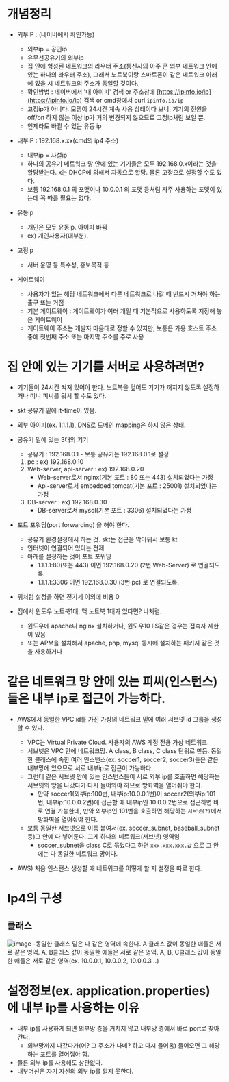 # 개념정리

- 외부IP : (네이버에서 확인가능)
    - 외부ip = 공인ip
    - 유무선공유기의 외부ip
    - 집 안에 형성된 네트워크의 라우터 주소(통신사의 아주 큰 외부 네트워크 안에 있는 하나의 라우터 주소), 그래서 노트북이랑 스마트폰이 같은 네트워크 아래에 있을 시 네트워크의 주소가 동일할 것이다.
    - 확인방법 : 네이버에서 '내 아이피' 검색 or 주소창에 [https://ipinfo.io/ip](https://ipinfo.io/ip) 검색 or cmd창에서 curl `ipinfo.io/ip`
    - 고정ip가 아니다. 모뎀이 24시간 계속 사용 상태이다 보니, 기기의 전원을 off/on 하지 않는 이상 ip가 거의 변경되지 않으므로 고정ip처럼 보일 뿐.
    - 언제라도 바뀔 수 있는 유동 ip
- 내부IP : 192.168.x.xx(cmd의 ip4 주소)
    - 내부ip = 사설ip
    - 하나의 공유기 네트워크 망 안에 있는 기기들은 모두 192.168.0.x이라는 것을 할당받는다. x는 DHCP에 의해서 자동으로 할당. 물론 고정으로 설정할 수도 있다.
    - 보통 192.168.0.1 의 포맷이나 10.0.0.1 의 포맷 등처럼 자주 사용하는 포맷이 있는데 꼭 따를 필요는 없다.

- 유동ip
    - 개인은 모두 유동ip. 아이피 바뀜
    - ex) 개인사용자(대부분).

- 고정ip
    - 서버 운영 등 특수성, 홍보목적 등

- 게이트웨이
    - 사용자가 있는 해당 네트워크에서 다른 네트워크로 나갈 때 반드시 거쳐야 하는 출구 또는 거점
    - 기본 게이트웨이 : 게이트웨이가 여러 개일 때 기본적으로 사용하도록 지정해 놓은 게이트웨이
    - 게이트웨이 주소는 개발자 마음대로 정할 수 있지만, 보통은 가용 호스트 주소 중에 첫번째 주소 또는 마지막 주소를 주로 사용


# 집 안에 있는 기기를 서버로 사용하려면?
- 기기들이 24시간 켜져 있어야 한다. 노트북을 덮어도 기기가 꺼지지 않도록 설정하거나 미니 피씨를 둬서 할 수도 있다.
- skt 공유기 밑에 it-time이 있음.
- 외부 아이피(ex. 1.1.1.1), DNS로 도메인 mapping은 하지 않은 상태.
- 공유기 밑에 있는 3대의 기기 
    - 공유기 : 192.168.0.1 - 보통 공유기는 192.168.0.1로 설정
    1. pc : ex) 192.168.0.10 
    2. Web-server, api-server : ex) 192.168.0.20
        - Web-server로서 nginx(기본 포트 : 80 또는 443) 설치되었다는 가정
        - Api-server로서 embedded tomcat(기본 포트 : 25001) 설치되었다는 가정
    3. DB-server : ex) 192.168.0.30
        - DB-server로서 mysql(기본 포트 : 3306) 설치되었다는 가정

- 포트 포워딩(port forwarding) 을 해야 한다.
    - 공유기 환경설정에서 하는 것. skt는 접근을 막아둬서 보통 kt
    - 인터넷이 연결되어 있다는 전제
    - 아래를 설정하는 것이 포트 포워딩
        - 1.1.1.1:80(또는 443) 이면 192.168.0.20 (2번 Web-Server) 로 연결되도록.
        - 1.1.1.1:3306 이면 192.168.0.30 (3번 pc) 로 연결되도록.

- 위처럼 설정을 하면 전기세 이외에 비용 0
- 집에서 윈도우 노트북1대, 맥 노트북 1대가 있다면? 나처럼.
    - 윈도우에 apache나 nginx 설치하거나, 윈도우10 IIS같은 경우는 접속자 제한이 있음
    - 또는 APM을 설치해서 apache, php, mysql 동시에 설치하는 패키지 같은 것을 사용하거나
# 같은 네트워크 망 안에 있는 피씨(인스턴스)들은 내부 ip로 접근이 가능하다.
- AWS에서 동일한 VPC id를 가진 가상의 네트워크 밑에 여러 서브넷 id 그룹을 생성할 수 있다.
    - VPC는 Virtual Private Cloud. 사용자의 AWS 계정 전용 가상 네트워크.
    - 서브넷은 VPC 안에 네트워크망. A class, B class, C class 단위로 만듬. 동일한 클래스에 속한 여러 인스턴스(ex. soccer1, soccer2, soccer3)들은 같은 내부망에 있으므로 서로 내부ip로 접근이 가능하다. 
    - 그런데 같은 서브넷 안에 있는 인스턴스들이 서로 외부 ip를 호출하면 해당하는 서브넷의 망을 나갔다가 다시 들어와야 하므로 방화벽을 열어줘야 한다.
        - 만약 soccer1(외부ip:100번, 내부ip:10.0.0.1번)이 soccer2(외부ip:101번, 내부ip:10.0.0.2번)에 접근할 때 내부ip인 10.0.0.2번으로 접근하면 바로 연결 가능한데, 만약 외부ip인 101번을 호출하면 해당하는 `서브넷(?)`에서 방화벽을 열어줘야 한다.
    - 보통 동일한 서브넷으로 이름 붙여서(ex. soccer_subnet, baseball_subnet 등)그 안에 다 넣어둔다. 그게 하나의 네트워크(서브넷) 영역임
        - soccer_subnet을 class C로 묶었다고 하면 `xxx.xxx.xxx.값` 으로 그 안에는 다 동일한 네트워크 망이다.

- AWS) 처음 인스턴스 생성할 때 네트워크를 어떻게 할 지 설정을 따로 한다.


# Ip4의 구성
## 클래스
![image](https://user-images.githubusercontent.com/57219160/140891801-b35967eb-1bc6-4338-838c-b839d8545c99.png)
-동일한 클래스 밑은 다 같은 영역에 속한다. A 클래스 값이 동일한 애들은 서로 같은 영역. A, B클래스 값이 동일한 애들은 서로 같은 영역. A, B, C클래스 값이 동일한 애들은 서로 같은 영역(ex. 10.0.0.1, 10.0.0.2, 10.0.0.3 ..)



# 설정정보(ex. application.properties) 에 내부 ip를 사용하는 이유
- 내부 ip를 사용하게 되면 외부망 층을 거치지 않고 내부망 층에서 바로 port로 찾아간다.
    - 외부망까지 나갔다가(어? 그 주소가 나네? 하고 다시 들어옴) 들어오면 그 해당하는 포트를 열어줘야 함.
- 물론 외부 ip를 사용해도 상관없다.
- 내부머신은 자기 자신의 외부 ip를 알지 못한다.

